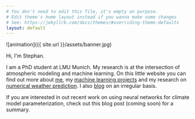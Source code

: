 ```yaml
---
# You don't need to edit this file, it's empty on purpose.
# Edit theme's home layout instead if you wanna make some changes
# See: https://jekyllrb.com/docs/themes/#overriding-theme-defaults
layout: default
---
```


![animation]({{ site.url }}/assets/banner.jpg)  

Hi, I'm Stephan. 

I am a PhD student at LMU Munich. My research is at the intersection of atmospheric modeling and machine learning. On this little website you can find out more about [me](https://raspstephan.github.io/cv/), my [machine learning projects](https://raspstephan.github.io/ml_research/) and my research on [numerical weather prediction](https://raspstephan.github.io/weather_research/). I also [blog](https://raspstephan.github.io/blog/) on an irregular basis.

If you are interested in out recent work on using neural networks for climate model parameterization, check out this blog post (coming soon) for a summary. 

